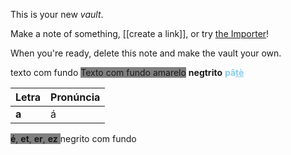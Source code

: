 This is your new *vault*.

Make a note of something, [[create a link]], or try [the Importer](https://help.obsidian.md/Plugins/Importer)!

When you're ready, delete this note and make the vault your own.

texto com fundo <span style="background-color: grey;">Texto com fundo amarelo</span>
**negtrito**
<span style="color:rgb(135, 206, 235)"><strong>pâ<u>tè</u></strong></span>

| Letra | Pronúncia | 
| ----- | ------------|
| **a**       | á               |
<span style="background-color: grey;">
  <strong>é</strong>, <strong>et</strong>, <strong>er</strong>, <strong>ez</strong>
</span> negrito com fundo







